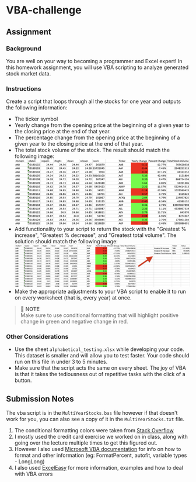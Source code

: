 # VBA-challenge
## Assignment
### Background
You are well on your way to becoming a programmer and Excel expert! In this homework assignment, you will use VBA scripting to analyze generated stock market data.

### Instructions
Create a script that loops through all the stocks for one year and outputs the following information:
* The ticker symbol 
* Yearly change from the opening price at the beginning of a given year to the closing price at the end of that year. 
* The percentage change from the opening price at the beginning of a given year to the closing price at the end of that year. 
* The total stock volume of the stock. The result should match the following image:
![Moderate solution](README%20Images/01%20-%20moderate_solution.jpg)
* Add functionality to your script to return the stock with the "Greatest % increase", "Greatest % decrease", and "Greatest total volume". The solution should match the following image:
![Hard solution](README%20Images/02%20-%20hard_solution.jpg)
* Make the appropriate adjustments to your VBA script to enable it to run on every worksheet (that is, every year) at once.

> 📘 **NOTE** <br/>
> Make sure to use conditional formatting that will highlight positive change in green and negative change in red.

### Other Considerations
* Use the sheet `alphabetical_testing.xlsx` while developing your code. This dataset is smaller and will allow you to test faster. Your code should run on this file in under 3 to 5 minutes. 
* Make sure that the script acts the same on every sheet. The joy of VBA is that it takes the tediousness out of repetitive tasks with the click of a button.

## Submission Notes
The vba script is in the `MultiYearStocks.bas` file however if that doesn't work for you, you can also see a copy of it in the `MultiYearStocks.txt` file.
1. The conditional formatting colors were taken from [Stack Overflow](https://stackoverflow.com/questions/27611260/what-are-the-rgb-codes-for-the-conditional-formatting-styles-in-excel)
2. I mostly used the credit card exercise we worked on in class, along with going over the lecture multiple times to get this figured out.
3. However I also used [Microsoft VBA documentation](https://learn.microsoft.com/en-us/office/vba/api/overview/) for info on how to format and other information (eg: FormatPercent, autofit, variable types - LongLong)
4. I also used [ExcelEasy](https://www.excel-easy.com/vba.html) for more information, examples and how to deal with VBA errors